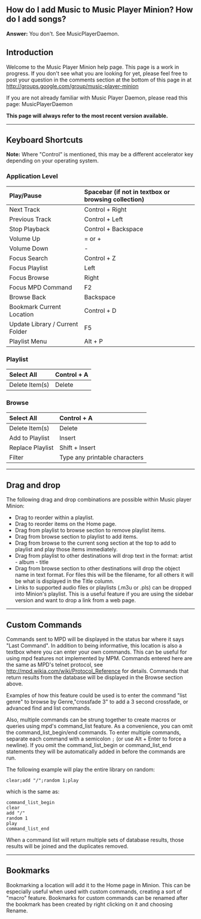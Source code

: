 ## How do I add Music to Music Player Minion? How do I add songs? ##
**Answer:**  You don't.  See MusicPlayerDaemon.

## Introduction ##
Welcome to the Music Player Minion help page.  This page is a work in progress.  If you don't see what you are looking for yet, please feel free to post your question in the comments section at the bottom of this page in at http://groups.google.com/group/music-player-minion

If you are not already familiar with Music Player Daemon, please read this page: MusicPlayerDaemon

**This page will always refer to the most recent version available.**


---

## Keyboard Shortcuts ##
**Note:**  Where "Control" is mentioned, this may be a different accelerator key depending on your operating system.

### Application Level ###
| Play/Pause | Spacebar (if not in textbox or browsing collection) |
|:-----------|:----------------------------------------------------|
| Next Track | Control + Right |
| Previous Track | Control + Left |
| Stop Playback | Control + Backspace |
| Volume Up | = or + |
| Volume Down | - |
| Focus Search | Control + Z |
| Focus Playlist | Left |
| Focus Browse | Right |
| Focus MPD Command | F2 |
| Browse Back | Backspace |
| Bookmark Current Location | Control + D |
| Update Library / Current Folder | F5 |
| Playlist Menu | Alt + P |

### Playlist ###
| Select All | Control + A |
|:-----------|:------------|
| Delete Item(s) | Delete |

### Browse ###
| Select All | Control + A |
|:-----------|:------------|
| Delete Item(s) | Delete |
| Add to Playlist | Insert |
| Replace Playlist | Shift + Insert |
| Filter | Type any printable characters |


---

## Drag and drop ##

The following drag and drop combinations are possible within Music player Minion:

  * Drag to reorder within a playlist.
  * Drag to reorder items on the Home page.
  * Drag from playlist to browse section to remove playlist items.
  * Drag from browse section to playlist to add items.
  * Drag from browse to the current song section at the top to add to playlist and play those items immediately.
  * Drag from playlist to other destinations will drop text in the format:  artist - album - title
  * Drag from browse section to other destinations will drop the object name in text format.  For files this will be the filename, for all others it will be what is displayed in the Title column.
  * Links to supported audio files or playlists (.m3u or .pls) can be dropped into Minion's playlist.  This is a useful feature if you are using the sidebar version and want to drop a link from a web page.


---

## Custom Commands ##
Commands sent to MPD will be displayed in the status bar where it says "Last Command".  In addition to being informative, this location is also a textbox where you can enter your own commands.  This can be useful for using mpd features not implemented by MPM.  Commands entered here are the same as MPD's telnet protocol, see http://mpd.wikia.com/wiki/Protocol_Reference for details.  Commands that return results from the database will be displayed in the Browse section above.

Examples of how this feature could be used is to enter the command "list genre" to browse by  Genre,"crossfade 3" to add a 3 second crossfade, or advanced find and list commands.

Also, multiple commands can be strung together to create macros or queries using mpd's command\_list feature.  As a convenience, you can omit the command\_list\_begin/end commands.    To enter multiple commands, separate each command with a semicolon `;` (or use Alt + Enter to force a newline).  If you omit the command\_list\_begin or command\_list\_end statements they will be automatically added in before the commands are run.

The following example will play the entire library on random:
```
clear;add "/";random 1;play
```
which is the same as:
```
command_list_begin
clear
add "/"
random 1
play
command_list_end
```

When a command list will return multiple sets of database results, those results will be joined and the duplicates removed.


---

## Bookmarks ##
Bookmarking a location will add it to the Home page in Minion.  This can be especially useful when used with custom commands, creating a sort of "macro" feature.  Bookmarks for custom commands can be renamed after the bookmark has been created by right clicking on it and choosing Rename.